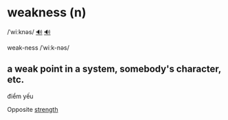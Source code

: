 # weakness (n)

/ˈwiːknəs/ [🔊](https://www.oxfordlearnersdictionaries.com/media/english/uk_pron/w/wea/weakn/weakness__gb_2.mp3) [🔊](https://www.oxfordlearnersdictionaries.com/media/english/us_pron/w/wea/weakn/weakness__us_2.mp3)

weak-ness /ˈwiːk-nəs/

## a weak point in a system, somebody's character, etc.

điểm yếu

Opposite [strength]()